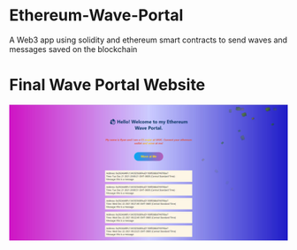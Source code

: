 # Ethereum-Wave-Portal
A Web3 app using solidity and ethereum smart contracts to send waves and messages saved on the blockchain
# Final Wave Portal Website
![Getting Started](portal.jpg)
